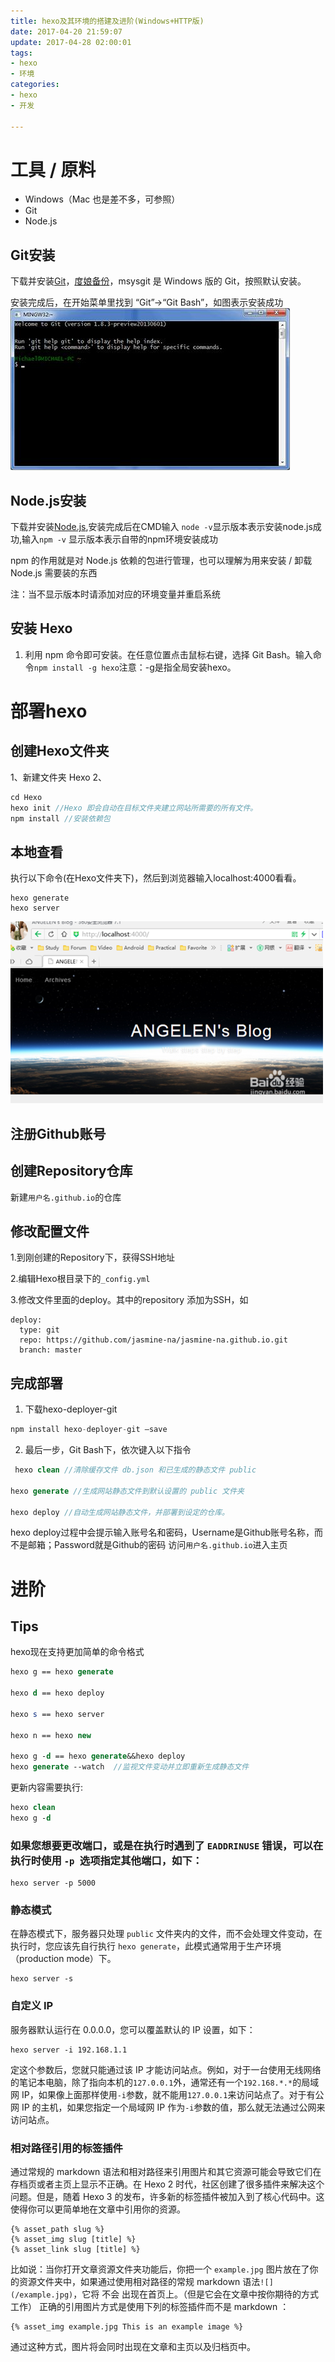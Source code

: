 ```yaml
---
title: hexo及其环境的搭建及进阶(Windows+HTTP版)
date: 2017-04-20 21:59:07
update: 2017-04-28 02:00:01
tags: 
- hexo
- 环境
categories:
- hexo
- 开发

---
```

# 工具 / 原料 

- Windows（Mac 也是差不多，可参照）  
- Git  
- Node.js

## Git安装
下载并安装[Git][1]，[度娘备份][2]，msysgit 是 Windows 版的 Git，按照默认安装。

安装完成后，在开始菜单里找到 “Git”->“Git Bash”，如图表示安装成功
![Git安装][3]

## Node.js安装
下载并安装[Node.js][4],安装完成后在CMD输入  `node -v`显示版本表示安装node.js成功,输入`npm -v` 显示版本表示自带的npm环境安装成功

npm 的作用就是对 Node.js 依赖的包进行管理，也可以理解为用来安装 / 卸载 Node.js 需要装的东西

注：当不显示版本时请添加对应的环境变量并重启系统

## 安装 Hexo

 1. 利用 npm 命令即可安装。在任意位置点击鼠标右键，选择 Git Bash。输入命令`npm install -g hexo`注意：-g是指全局安装hexo。
# 部署hexo
## 创建Hexo文件夹
1、新建文件夹 Hexo 
2、

``` scilab
cd Hexo
hexo init //Hexo 即会自动在目标文件夹建立网站所需要的所有文件。
npm install //安装依赖包
```
## 本地查看 
执行以下命令(在Hexo文件夹下)，然后到浏览器输入localhost:4000看看。

``` vbscript
hexo generate
hexo server
```
![hexo初始][5]

## 注册Github账号 
## 创建Repository仓库
新建`用户名.github.io`的仓库
## 修改配置文件 
1.到刚创建的Repository下，获得SSH地址

2.编辑Hexo根目录下的`_config.yml`

3.修改文件里面的deploy。其中的repository 添加为SSH，如

``` less
deploy:
  type: git
  repo: https://github.com/jasmine-na/jasmine-na.github.io.git
  branch: master
```
## 完成部署

 1. 下载hexo-deployer-git

``` sql
npm install hexo-deployer-git –save
```


 2. 最后一步，Git Bash下，依次键入以下指令

 

``` stata
 hexo clean //清除缓存文件 db.json 和已生成的静态文件 public

hexo generate //生成网站静态文件到默认设置的 public 文件夹

hexo deploy //自动生成网站静态文件，并部署到设定的仓库。
```
hexo deploy过程中会提示输入账号名和密码，Username是Github账号名称，而不是邮箱；Password就是Github的密码
访问`用户名.github.io`进入主页
# 进阶
## Tips 
hexo现在支持更加简单的命令格式

``` stata
hexo g == hexo generate

hexo d == hexo deploy

hexo s == hexo server

hexo n == hexo new

hexo g -d == hexo generate&&hexo deploy
hexo generate --watch  //监视文件变动并立即重新生成静态文件

```
更新内容需要执行:

``` stata
hexo clean
hexo g -d
```
### 如果您想要更改端口，或是在执行时遇到了 `EADDRINUSE` 错误，可以在执行时使用 `-p `选项指定其他端口，如下：
```
hexo server -p 5000

```
### 静态模式
在静态模式下，服务器只处理 `public` 文件夹内的文件，而不会处理文件变动，在执行时，您应该先自行执行 `hexo generate`，此模式通常用于生产环境（production mode）下。
```
hexo server -s
```

### 自定义 IP
服务器默认运行在 0.0.0.0，您可以覆盖默认的 IP 设置，如下：
```
hexo server -i 192.168.1.1

```
定这个参数后，您就只能通过该 IP 才能访问站点。例如，对于一台使用无线网络的笔记本电脑，除了指向本机的`127.0.0.1`外，通常还有一个`192.168.*.*`的局域网 IP，如果像上面那样使用`-i`参数，就不能用`127.0.0.1`来访问站点了。对于有公网 IP 的主机，如果您指定一个局域网 IP 作为`-i`参数的值，那么就无法通过公网来访问站点。
### 相对路径引用的标签插件
通过常规的 markdown 语法和相对路径来引用图片和其它资源可能会导致它们在存档页或者主页上显示不正确。在 Hexo 2 时代，社区创建了很多插件来解决这个问题。但是，随着 Hexo 3 的发布，许多新的标签插件被加入到了核心代码中。这使得你可以更简单地在文章中引用你的资源。
```
{% asset_path slug %}
{% asset_img slug [title] %}
{% asset_link slug [title] %}
```
比如说：当你打开文章资源文件夹功能后，你把一个 `example.jpg` 图片放在了你的资源文件夹中，如果通过使用相对路径的常规 markdown 语法` ![](/example.jpg) `，它将 不会 出现在首页上。（但是它会在文章中按你期待的方式工作）
正确的引用图片方式是使用下列的标签插件而不是 markdown ：
```
{% asset_img example.jpg This is an example image %}

```
通过这种方式，图片将会同时出现在文章和主页以及归档页中。


  [1]: https://git-for-windows.github.io/
  [2]: https://pan.baidu.com/s/1kU5OCOB#list/path=/pub/git
  [3]: hexo及其环境的搭建及进阶(Windows+HTTP版)/Git安装.jpg
  [4]: https://nodejs.org/en/download/
  [5]: hexo及其环境的搭建及进阶(Windows+HTTP版)/Hexo初始.jpg
